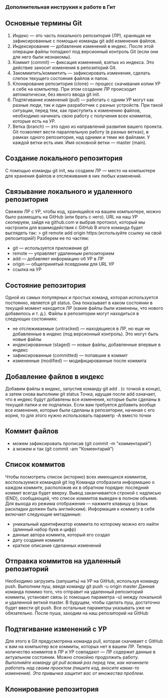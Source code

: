 ### Дополнительная инструкия к работе в Гит
## Основные термины Git
1. Индекс — это часть локального репозитория (ЛР), хранящая не зафиксированные с помощью команды git add изменения файлов.
2. Индексирование — добавление изменений в индекс. После этой операции файлы попадают под версионный контроль Git (если они для него были незнакомы).
3. Коммит (commit) — фиксация изменений, взятых из индекса. Это действие заносит изменения в репозиторий Git.
4. Закоммитить/коммитить — зафиксировать изменения, сделать слепок текущего состояния файлов и папок.
5. Клонирование репозитория (clone) — процесс скачивания копии УР к себе на компьютер. При этом создание ЛР происходит автоматически, без явного ввода git init.
6. Подтягивание изменений (pull) — работать с одним УР могут как разные люди, так и один разработчик с разных устройств. При такой ситуации, перед тем, как приступить к изменению файлов, необходимо начинать свою работу с получения всех коммитов, которые есть на УР.
7. Ветка (branch) — это одно из направлений развития вашего проекта. Git позволяет вести параллельную работу (в разных ветках), в рамках одного репозитория, над одними и теми же файлами. У каждой ветки есть имя. Имя основной ветки — master (main).
## Создание локального репозитория
С помощью команды git init, мы создаем ЛР — место на компьютере для хранения файлов и отслеживания в них любых изменений.
## Связывание локального и удаленного репозитория
Свяжем ЛР с УР, чтобы код, хранящийся на вашем компьютере, можно было размещать на GitHub (или брать с него).
URL на наш УР скопируем, зайдя на github.com и выбрав протокол, который мы настроили для взаимодействия с GitHub
В итоге команда будет выглядеть так: > git remote add origin https:(используйте ссылку на свой репозиторий!)
Разберем ее по частям:
* git — используется приложение git
* remote — управляет удаленным репозиторием
* add — добавляет информацию об УР в ЛР
* origin — общепринятый псевдоним для URL УР
* ссылка на УР
## Состояние репозитория
Одной из самых популярных и простых команд, которая используется постоянно, является git status. Она показывает в каком состоянии в текущий момент находится ЛР (какие файлы были изменены, что нового добавилось и т. д.).
Файлы в репозитории могут находиться в следующих состояниях:
* не отслеживаемые (untracked) — находящиеся в ЛР, но еще не добавленные в индекс (под версионный контроль). Это могут быть новые файлы
* индексированные (staged) — новые файлы, добавленные впервые в индекс
* зафиксированные (committed) — попавшие в коммит
* измененные (modified) — модифицированные после коммита
## Добавление файлов в индекс
Добавим файлы в индекс, запустив команду git add . (с точкой в конце), а затем снова выполним git status
Точка, идущая после add означает, что в индекс будут добавлены все изменения, которые были сделаны в текущей папки и ее подпапках.
Если вам требуется добавить вообще все изменения, которые были сделаны в репозитории, начиная с его корня, то для этого нужно использовать параметр -A вместо точки
## Коммит файлов
* можем зафиксировать прописав (git commit -m "комментарий")
* а можем и так (git commit -am "Комеентарий")
## Список коммитов
Чтобы посмотреть список (историю) всех имеющихся коммитов, воспользуемся командой git log 
Команда отобразила информацию о каждом коммите, расположив их в обратном порядке: последний коммит всегда будет вверху.
Вывод заканчивается строкой с надписью (END), сообщающей, что список коммитов выведен в полном объеме. Для выхода из режима отображения — нажмите клавишу q (язык раскладки должен быть английским).
Информация к коммиту в себя включает следующие метаданные:
* уникальный идентификатор коммита по которому можно его найти (длинный набор букв и цифр)
* данные автора коммита, который его создал
* дату создания коммита
* краткое описание сделанных изменений
## Отправка коммитов на удаленный репозиторий
Необходимо загрузить (запушить) на УР на GitHub, используя команду push.
Выполним пуш, введя команду git push -u origin master
Данная команда помимо того, что отправит на удаленный репозиторий коммиты, установит связь (с помощью параметра -u) между локальной и удаленной веткой master. В будущем, чтобы сделать пуш, достаточно будет ввести git push. Все остальные параметры указывать уже не обязательно.
После пуша, заходим на наш репозиторий на GitHub
## Подтягивание изменений с УР
Для этого в Git предусмотрена команда pull, которая скачивает с GitHub к вам на компьютер все коммиты, которых нет в вашем ЛР.
Теперь количество коммитов в ЛР и УР совпадают — ЛР содержит данные в актуальном состоянии. Можно спокойно продолжить работу.
*Выполняйте команду git pull всякий раз перед тем, как начинаете работать над своим проектом (пишите код, вносите какие-то изменения). Эта привычка защитит вас от множества проблем.*
## Клонирование репозитория